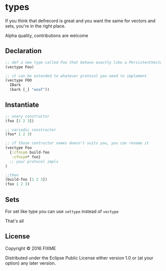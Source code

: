 # types

If you think that defrecord is great and you want the same for vectors and sets, you're in the right place.

Alpha quality, contributions are welcome

## Declaration 

```clojure
;; def a new type called Foo that behave exactly like a PersistentVector
(vectype Foo)

;; it can be extended to whatever protocol you need to implement
(vectype FOO 
  IBark 
  (bark [_] "woaf"))
```


## Instantiate

```clojure
;; unary constructor
(foo [1 2 3])

;; variadic constructor
(foo* 1 2 3)

;; if those contructor names doesn't suits you, you can rename it
(vectype Foo 
  {:cfnsym build-foo
   :cfnsym* foo}
  ;; your protocol impls 
)

;;then
(build-foo [1 2 3])
(foo 1 2 3) 

```

## Sets

For set like type you can use `settype` instead of `vectype`

That's all

## License

Copyright © 2016 FIXME

Distributed under the Eclipse Public License either version 1.0 or (at
your option) any later version.
